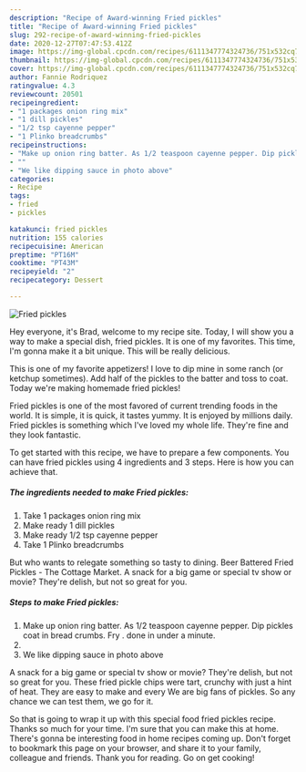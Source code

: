 ```yaml
---
description: "Recipe of Award-winning Fried pickles"
title: "Recipe of Award-winning Fried pickles"
slug: 292-recipe-of-award-winning-fried-pickles
date: 2020-12-27T07:47:53.412Z
image: https://img-global.cpcdn.com/recipes/6111347774324736/751x532cq70/fried-pickles-recipe-main-photo.jpg
thumbnail: https://img-global.cpcdn.com/recipes/6111347774324736/751x532cq70/fried-pickles-recipe-main-photo.jpg
cover: https://img-global.cpcdn.com/recipes/6111347774324736/751x532cq70/fried-pickles-recipe-main-photo.jpg
author: Fannie Rodriquez
ratingvalue: 4.3
reviewcount: 20501
recipeingredient:
- "1 packages onion ring mix"
- "1 dill pickles"
- "1/2 tsp cayenne pepper"
- "1 Plinko breadcrumbs"
recipeinstructions:
- "Make up onion ring batter. As 1/2 teaspoon cayenne pepper. Dip pickles coat in bread crumbs. Fry . done in under a minute."
- ""
- "We like dipping sauce in photo above"
categories:
- Recipe
tags:
- fried
- pickles

katakunci: fried pickles 
nutrition: 155 calories
recipecuisine: American
preptime: "PT16M"
cooktime: "PT43M"
recipeyield: "2"
recipecategory: Dessert

---
```



![Fried pickles](https://img-global.cpcdn.com/recipes/6111347774324736/751x532cq70/fried-pickles-recipe-main-photo.jpg)

Hey everyone, it's Brad, welcome to my recipe site. Today, I will show you a way to make a special dish, fried pickles. It is one of my favorites. This time, I'm gonna make it a bit unique. This will be really delicious.

This is one of my favorite appetizers! I love to dip mine in some ranch (or ketchup sometimes). Add half of the pickles to the batter and toss to coat. Today we&#39;re making homemade fried pickles!

Fried pickles is one of the most favored of current trending foods in the world. It is simple, it is quick, it tastes yummy. It is enjoyed by millions daily. Fried pickles is something which I've loved my whole life. They're fine and they look fantastic.


To get started with this recipe, we have to prepare a few components. You can have fried pickles using 4 ingredients and 3 steps. Here is how you can achieve that.

<!--inarticleads1-->

##### The ingredients needed to make Fried pickles:

1. Take 1 packages onion ring mix
1. Make ready 1 dill pickles
1. Make ready 1/2 tsp cayenne pepper
1. Take 1 Plinko breadcrumbs


But who wants to relegate something so tasty to dining. Beer Battered Fried Pickles - The Cottage Market. A snack for a big game or special tv show or movie? They&#39;re delish, but not so great for you. 

<!--inarticleads2-->

##### Steps to make Fried pickles:

1. Make up onion ring batter. As 1/2 teaspoon cayenne pepper. Dip pickles coat in bread crumbs. Fry . done in under a minute.
1. 
1. We like dipping sauce in photo above


A snack for a big game or special tv show or movie? They&#39;re delish, but not so great for you. These fried pickle chips were tart, crunchy with just a hint of heat. They are easy to make and every We are big fans of pickles. So any chance we can test them, we go for it. 

So that is going to wrap it up with this special food fried pickles recipe. Thanks so much for your time. I'm sure that you can make this at home. There's gonna be interesting food in home recipes coming up. Don't forget to bookmark this page on your browser, and share it to your family, colleague and friends. Thank you for reading. Go on get cooking!
